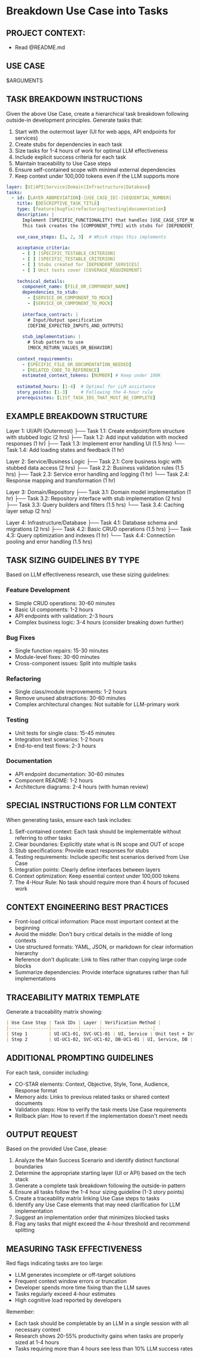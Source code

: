 # Breakdown Use Case into Tasks

## PROJECT CONTEXT:
- Read @README.md

## USE CASE
$ARGUMENTS

## TASK BREAKDOWN INSTRUCTIONS
Given the above Use Case, create a hierarchical task breakdown following
outside-in development principles. Generate tasks that:

1. Start with the outermost layer (UI for web apps, API endpoints for services)
2. Create stubs for dependencies in each task
3. Size tasks for 1-4 hours of work for optimal LLM effectiveness
4. Include explicit success criteria for each task
5. Maintain traceability to Use Case steps
6. Ensure self-contained scope with minimal external dependencies
7. Keep context under 100,000 tokens even if the LLM supports more

```yaml
layer: [UI|API|Service|Domain|Infrastructure|Database]
tasks:
  - id: [LAYER_ABBREVIATION]-[USE_CASE_ID]-[SEQUENTIAL_NUMBER]
    title: [DESCRIPTIVE_TASK_TITLE]
    type: [feature|bugfix|refactoring|testing|documentation]
    description: |
      Implement [SPECIFIC_FUNCTIONALITY] that handles [USE_CASE_STEP_NUMBERS].
      This task creates the [COMPONENT_TYPE] with stubs for [DEPENDENT_LAYER].
    
    use_case_steps: [1, 2, 3]  # Which steps this implements
    
    acceptance_criteria:
      - [ ] [SPECIFIC_TESTABLE_CRITERION]
      - [ ] [SPECIFIC_TESTABLE_CRITERION]
      - [ ] Stubs created for [DEPENDENT_SERVICES]
      - [ ] Unit tests cover [COVERAGE_REQUIREMENT]
    
    technical_details:
      component_name: [FILE_OR_COMPONENT_NAME]
      dependencies_to_stub:
        - [SERVICE_OR_COMPONENT_TO_MOCK]
        - [SERVICE_OR_COMPONENT_TO_MOCK]
      
      interface_contract: |
        # Input/Output specification
        [DEFINE_EXPECTED_INPUTS_AND_OUTPUTS]
      
      stub_implementation: |
        # Stub pattern to use
        [MOCK_RETURN_VALUES_OR_BEHAVIOR]
    
    context_requirements:
      - [SPECIFIC_FILE_OR_DOCUMENTATION_NEEDED]
      - [RELATED_CODE_TO_REFERENCE]
      estimated_context_tokens: [NUMBER] # Keep under 100k
    
    estimated_hours: [1-4]  # Optimal for LLM assistance
    story_points: [1-3]     # Following the 4-hour rule
    prerequisites: [LIST_TASK_IDS_THAT_MUST_BE_COMPLETE]
```

## EXAMPLE BREAKDOWN STRUCTURE
Layer 1: UI/API (Outermost)
├── Task 1.1: Create endpoint/form structure with stubbed logic (2 hrs)
├── Task 1.2: Add input validation with mocked responses (1 hr)
├── Task 1.3: Implement error handling UI (1.5 hrs)
└── Task 1.4: Add loading states and feedback (1 hr)

Layer 2: Service/Business Logic
├── Task 2.1: Core business logic with stubbed data access (2 hrs)
├── Task 2.2: Business validation rules (1.5 hrs)
├── Task 2.3: Service error handling and logging (1 hr)
└── Task 2.4: Response mapping and transformation (1 hr)

Layer 3: Domain/Repository
├── Task 3.1: Domain model implementation (1 hr)
├── Task 3.2: Repository interface with stub implementation (2 hrs)
├── Task 3.3: Query builders and filters (1.5 hrs)
└── Task 3.4: Caching layer setup (2 hrs)

Layer 4: Infrastructure/Database
├── Task 4.1: Database schema and migrations (2 hrs)
├── Task 4.2: Basic CRUD operations (1.5 hrs)
├── Task 4.3: Query optimization and indexes (1 hr)
└── Task 4.4: Connection pooling and error handling (1.5 hrs)

## TASK SIZING GUIDELINES BY TYPE
Based on LLM effectiveness research, use these sizing guidelines:

### Feature Development
- Simple CRUD operations: 30-60 minutes
- Basic UI components: 1-2 hours
- API endpoints with validation: 2-3 hours
- Complex business logic: 3-4 hours (consider breaking down further)

### Bug Fixes
- Single function repairs: 15-30 minutes
- Module-level fixes: 30-60 minutes
- Cross-component issues: Split into multiple tasks

### Refactoring
- Single class/module improvements: 1-2 hours
- Remove unused abstractions: 30-60 minutes
- Complex architectural changes: Not suitable for LLM-primary work

### Testing
- Unit tests for single class: 15-45 minutes
- Integration test scenarios: 1-2 hours
- End-to-end test flows: 2-3 hours

### Documentation
- API endpoint documentation: 30-60 minutes
- Component README: 1-2 hours
- Architecture diagrams: 2-4 hours (with human review)

## SPECIAL INSTRUCTIONS FOR LLM CONTEXT
When generating tasks, ensure each task includes:

1. Self-contained context: Each task should be implementable without referring to other tasks
2. Clear boundaries: Explicitly state what is IN scope and OUT of scope
3. Stub specifications: Provide exact responses for stubs
4. Testing requirements: Include specific test scenarios derived from Use Case
5. Integration points: Clearly define interfaces between layers
6. Context optimization: Keep essential context under 100,000 tokens
7. The 4-Hour Rule: No task should require more than 4 hours of focused work

## CONTEXT ENGINEERING BEST PRACTICES
- Front-load critical information: Place most important context at the beginning
- Avoid the middle: Don't bury critical details in the middle of long contexts
- Use structured formats: YAML, JSON, or markdown for clear information hierarchy
- Reference don't duplicate: Link to files rather than copying large code blocks
- Summarize dependencies: Provide interface signatures rather than full implementations

## TRACEABILITY MATRIX TEMPLATE
Generate a traceability matrix showing:

```markdown
| Use Case Step | Task IDs | Layer | Verification Method |
|---------------|----------|-------|-------------------|
| Step 1        | UI-UC1-01, SVC-UC1-01 | UI, Service | Unit test + Integration test |
| Step 2        | UI-UC1-02, SVC-UC1-02, DB-UC1-01 | UI, Service, DB | End-to-end test |
```

## ADDITIONAL PROMPTING GUIDELINES
For each task, consider including:
- CO-STAR elements: Context, Objective, Style, Tone, Audience, Response format
- Memory aids: Links to previous related tasks or shared context documents
- Validation steps: How to verify the task meets Use Case requirements
- Rollback plan: How to revert if the implementation doesn't meet needs

## OUTPUT REQUEST
Based on the provided Use Case, please:

1. Analyze the Main Success Scenario and identify distinct functional boundaries
2. Determine the appropriate starting layer (UI or API) based on the tech stack
3. Generate a complete task breakdown following the outside-in pattern
4. Ensure all tasks follow the 1-4 hour sizing guideline (1-3 story points)
5. Create a traceability matrix linking Use Case steps to tasks
6. Identify any Use Case elements that may need clarification for LLM implementation
7. Suggest an implementation order that minimizes blocked tasks
8. Flag any tasks that might exceed the 4-hour threshold and recommend splitting

## MEASURING TASK EFFECTIVENESS
Red flags indicating tasks are too large:

- LLM generates incomplete or off-target solutions
- Frequent context window errors or truncation
- Developer spends more time fixing than the LLM saves
- Tasks regularly exceed 4-hour estimates
- High cognitive load reported by developers

Remember:

- Each task should be completable by an LLM in a single session with all necessary context
- Research shows 20-55% productivity gains when tasks are properly sized at 1-4 hours
- Tasks requiring more than 4 hours see less than 10% LLM success rates

